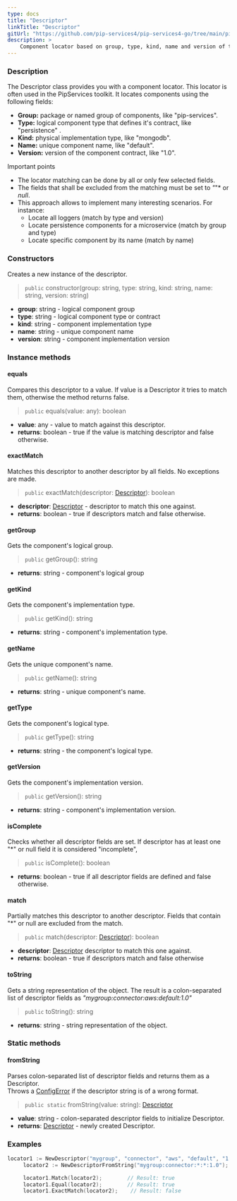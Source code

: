 ```yaml
---
type: docs
title: "Descriptor"
linkTitle: "Descriptor"
gitUrl: "https://github.com/pip-services4/pip-services4-go/tree/main/pip-services4-components-go"
description: >
    Component locator based on group, type, kind, name and version of the component.
---
```


### Description
The Descriptor class provides you with a component locator. This locator is often used in the PipServices toolkit. It locates components using the following fields:

- **Group:** package or named group of components, like "pip-services". 
- **Type:** logical component type that defines it's contract, like "persistence" .
- **Kind:** physical implementation type, like "mongodb".  
- **Name:** unique component name, like "default".  
- **Version:** version of the component contract, like "1.0".  

Important points

- The locator matching can be done by all or only few selected fields. 
- The fields that shall be excluded from the matching must be set to *"*"* or *null*.
- This approach allows to implement many interesting scenarios. For instance:
    - Locate all loggers (match by type and version)  
    - Locate persistence components for a microservice (match by group and type)  
    - Locate specific component by its name (match by name) 

### Constructors
Creates a new instance of the descriptor.

> `public` constructor(group: string, type: string, kind: string, name: string, version: string)

- **group**: string - logical component group
- **type**: string - logical component type or contract
- **kind**: string - component implementation type
- **name**: string - unique component name
- **version**: string - component implementation version


### Instance methods

#### equals
Compares this descriptor to a value.
If value is a Descriptor it tries to match them,
otherwise the method returns false.

> `public` equals(value: any): boolean

- **value**: any - value to match against this descriptor.
- **returns**: boolean - true if the value is matching descriptor and false otherwise.

#### exactMatch
Matches this descriptor to another descriptor by all fields.
No exceptions are made.

> `public` exactMatch(descriptor: [Descriptor]()): boolean

- **descriptor**: [Descriptor]() - descriptor to match this one against.
- **returns**: boolean - true if descriptors match and false otherwise. 


#### getGroup
Gets the component's logical group.

> `public` getGroup(): string

- **returns**: string - component's logical group

#### getKind
Gets the component's implementation type.

> `public` getKind(): string

- **returns**: string - component's implementation type.
    

#### getName
Gets the unique component's name.

> `public` getName(): string

- **returns**: string - unique component's name.


#### getType
Gets the component's logical type.

> `public` getType(): string

- **returns**: string - the component's logical type.

#### getVersion
Gets the component's implementation version.

> `public` getVersion(): string

- **returns**: string - component's implementation version.

#### isComplete
Checks whether all descriptor fields are set.
If descriptor has at least one "*" or null field it is considered "incomplete",

> `public` isComplete(): boolean

- **returns**: boolean - true if all descriptor fields are defined and false otherwise.

#### match
Partially matches this descriptor to another descriptor.
Fields that contain "*" or null are excluded from the match.

> `public` match(descriptor: [Descriptor]()): boolean

- **descriptor**: [Descriptor]() descriptor to match this one against.
- **returns**: boolean - true if descriptors match and false otherwise 

#### toString
Gets a string representation of the object.
The result is a colon-separated list of descriptor fields as
*"mygroup:connector:aws:default:1.0"*

> `public` toString(): string

- **returns**: string - string representation of the object.

### Static methods

#### fromString
Parses colon-separated list of descriptor fields and returns them as a Descriptor.  
Throws a [ConfigError](../../../commons/errors/config_error) if the descriptor string is of a wrong format.

> `public static` fromString(value: string): [Descriptor]()

- **value**: string - colon-separated descriptor fields to initialize Descriptor.
- **returns**: [Descriptor]() - newly created Descriptor.

### Examples

```go
locator1 := NewDescriptor("mygroup", "connector", "aws", "default", "1.0");
     locator2 := NewDescriptorFromString("mygroup:connector:*:*:1.0");

     locator1.Match(locator2);        // Result: true
     locator1.Equal(locator2);        // Result: true
     locator1.ExactMatch(locator2);    // Result: false
```

